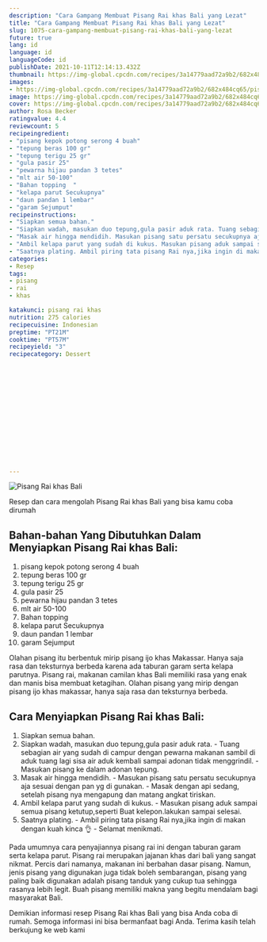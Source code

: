```yaml
---
description: "Cara Gampang Membuat Pisang Rai khas Bali yang Lezat"
title: "Cara Gampang Membuat Pisang Rai khas Bali yang Lezat"
slug: 1075-cara-gampang-membuat-pisang-rai-khas-bali-yang-lezat
future: true
lang: id
language: id
languageCode: id
publishDate: 2021-10-11T12:14:13.432Z 
thumbnail: https://img-global.cpcdn.com/recipes/3a14779aad72a9b2/682x484cq65/pisang-rai-khas-bali-foto-resep-utama.png
images:
- https://img-global.cpcdn.com/recipes/3a14779aad72a9b2/682x484cq65/pisang-rai-khas-bali-foto-resep-utama.png
image: https://img-global.cpcdn.com/recipes/3a14779aad72a9b2/682x484cq65/pisang-rai-khas-bali-foto-resep-utama.png
cover: https://img-global.cpcdn.com/recipes/3a14779aad72a9b2/682x484cq65/pisang-rai-khas-bali-foto-resep-utama.png
author: Rosa Becker
ratingvalue: 4.4
reviewcount: 5
recipeingredient:
- "pisang kepok potong serong 4 buah"
- "tepung beras 100 gr"
- "tepung terigu 25 gr"
- "gula pasir 25"
- "pewarna hijau pandan 3 tetes"
- "mlt air 50-100"
- "Bahan topping  "
- "kelapa parut Secukupnya"
- "daun pandan 1 lembar"
- "garam Sejumput"
recipeinstructions:
- "Siapkan semua bahan."
- "Siapkan wadah, masukan duo tepung,gula pasir aduk rata. Tuang sebagian air yang sudah di campur dengan pewarna makanan sambil di aduk tuang lagi sisa air aduk kembali sampai adonan tidak menggrindil. Masukan pisang ke dalam adonan tepung."
- "Masak air hingga mendidih. Masukan pisang satu persatu secukupnya aja sesuai dengan pan yg di gunakan. Masak dengan api sedang, setelah pisang nya mengapung dan matang angkat tiriskan."
- "Ambil kelapa parut yang sudah di kukus. Masukan pisang aduk sampai semua pisang ketutup,seperti Buat kelepon.lakukan sampai selesai."
- "Saatnya plating. Ambil piring tata pisang Rai nya,jika ingin di makan dengan kuah kinca 👌 Selamat menikmati."
categories:
- Resep
tags:
- pisang
- rai
- khas

katakunci: pisang rai khas 
nutrition: 275 calories
recipecuisine: Indonesian
preptime: "PT21M"
cooktime: "PT57M"
recipeyield: "3"
recipecategory: Dessert


     
    
    
    
    
    
    
    
    
    
    
      
    
---
```



![Pisang Rai khas Bali](https://img-global.cpcdn.com/recipes/3a14779aad72a9b2/682x484cq65/pisang-rai-khas-bali-foto-resep-utama.png)

Resep dan cara mengolah  Pisang Rai khas Bali yang bisa kamu coba dirumah

<!--inarticleads1-->

## Bahan-bahan Yang Dibutuhkan Dalam Menyiapkan Pisang Rai khas Bali:

1. pisang kepok potong serong 4 buah
1. tepung beras 100 gr
1. tepung terigu 25 gr
1. gula pasir 25
1. pewarna hijau pandan 3 tetes
1. mlt air 50-100
1. Bahan topping  
1. kelapa parut Secukupnya
1. daun pandan 1 lembar
1. garam Sejumput

Olahan pisang itu berbentuk mirip pisang ijo khas Makassar. Hanya saja rasa dan teksturnya berbeda karena ada taburan garam serta kelapa parutnya. Pisang rai, makanan camilan khas Bali memiliki rasa yang enak dan manis bisa membuat ketagihan. Olahan pisang yang mirip dengan pisang ijo khas makassar, hanya saja rasa dan teksturnya berbeda. 

<!--inarticleads2-->

## Cara Menyiapkan Pisang Rai khas Bali:

1. Siapkan semua bahan.
1. Siapkan wadah, masukan duo tepung,gula pasir aduk rata. - Tuang sebagian air yang sudah di campur dengan pewarna makanan sambil di aduk tuang lagi sisa air aduk kembali sampai adonan tidak menggrindil. - Masukan pisang ke dalam adonan tepung.
1. Masak air hingga mendidih. - Masukan pisang satu persatu secukupnya aja sesuai dengan pan yg di gunakan. - Masak dengan api sedang, setelah pisang nya mengapung dan matang angkat tiriskan.
1. Ambil kelapa parut yang sudah di kukus. - Masukan pisang aduk sampai semua pisang ketutup,seperti Buat kelepon.lakukan sampai selesai.
1. Saatnya plating. - Ambil piring tata pisang Rai nya,jika ingin di makan dengan kuah kinca 👌 - Selamat menikmati.


Pada umumnya cara penyajiannya pisang rai ini dengan taburan garam serta kelapa parut. Pisang rai merupakan jajanan khas dari bali yang sangat nikmat. Percis dari namanya, makanan ini berbahan dasar pisang. Namun, jenis pisang yang digunakan juga tidak boleh sembarangan, pisang yang paling baik digunakan adalah pisang tanduk yang cukup tua sehingga rasanya lebih legit. Buah pisang memiliki makna yang begitu mendalam bagi masyarakat Bali. 

Demikian informasi  resep Pisang Rai khas Bali   yang bisa Anda coba di rumah. Semoga informasi ini bisa bermanfaat bagi Anda. Terima kasih telah berkujung ke web kami
